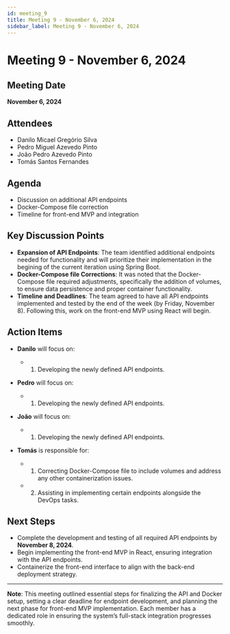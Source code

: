 ```yaml
---
id: meeting_9
title: Meeting 9 - November 6, 2024
sidebar_label: Meeting 9 - November 6, 2024
---
```


# Meeting 9 - November 6, 2024

## Meeting Date
**November 6, 2024**

## Attendees
- Danilo Micael Gregório Silva
- Pedro Miguel Azevedo Pinto
- João Pedro Azevedo Pinto
- Tomás Santos Fernandes

## Agenda
- Discussion on additional API endpoints
- Docker-Compose file correction
- Timeline for front-end MVP and integration

## Key Discussion Points
- **Expansion of API Endpoints**: The team identified additional endpoints needed for functionality and will prioritize their implementation in the begining of the current iteration using Spring Boot.
- **Docker-Compose file Corrections**: It was noted that the Docker-Compose file required adjustments, specifically the addition of volumes, to ensure data persistence and proper container functionality.
- **Timeline and Deadlines**: The team agreed to have all API endpoints implemented and tested by the end of the week (by Friday, November 8). Following this, work on the front-end MVP using React will begin.

## Action Items
- **Danilo** will focus on:
  - 1) Developing the newly defined API endpoints.
  
- **Pedro** will focus on:
  - 1) Developing the newly defined API endpoints.

- **João** will focus on:
  - 1) Developing the newly defined API endpoints.

- **Tomás** is responsible for:
  - 1) Correcting Docker-Compose file to include volumes and address any other containerization issues.
  - 2) Assisting in implementing certain endpoints alongside the DevOps tasks.

## Next Steps
- Complete the development and testing of all required API endpoints by **November 8, 2024**.
- Begin implementing the front-end MVP in React, ensuring integration with the API endpoints.
- Containerize the front-end interface to align with the back-end deployment strategy.

---

**Note**: This meeting outlined essential steps for finalizing the API and Docker setup, setting a clear deadline for endpoint development, and planning the next phase for front-end MVP implementation. Each member has a dedicated role in ensuring the system’s full-stack integration progresses smoothly.

